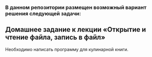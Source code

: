 ### В данном репозитории размещен возможный вариант решения следующей задачи:

## Домашнее задание к лекции «Открытие и чтение файла, запись в файл»
Необходимо написать программу для кулинарной книги.